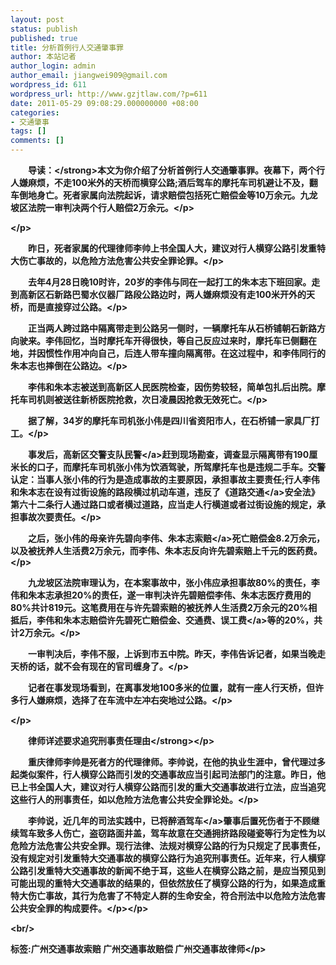 ```yaml
---
layout: post
status: publish
published: true
title: 分析首例行人交通肇事罪
author: 本站记者
author_login: admin
author_email: jiangwei909@gmail.com
wordpress_id: 611
wordpress_url: http://www.gzjtlaw.com/?p=611
date: 2011-05-29 09:08:29.000000000 +08:00
categories:
- 交通肇事
tags: []
comments: []
---
```

<p><p><strong>　　导读：<&#47;strong>本文为你介绍了分析首例行人交通肇事罪。夜幕下，两个行人嫌麻烦，不走100米外的天桥而横穿公路;酒后驾车的摩托车司机避让不及，翻车倒地身亡。死者家属向法院起诉，请求赔偿包括死亡赔偿金等10万余元。九龙坡区法院一审判决两个行人赔偿2万余元。<&#47;p><p><&#47;p><p>　　昨日，死者家属的代理律师李帅上书全国人大，建议对行人横穿公路引发重特大伤亡事故的，以危险方法危害公共安全罪论罪。<&#47;p><p>　　去年4月28日晚10时许，20岁的李伟与同在一起打工的朱本志下班回家。走到高新区石新路巴蜀水仪器厂路段公路边时，两人嫌麻烦没有走100米开外的天桥，而是直接穿过公路。<&#47;p><p>　　正当两人跨过路中隔离带走到公路另一侧时，一辆摩托车从石桥铺朝石新路方向驶来。李伟回忆，当时摩托车开得很快，等自己反应过来时，摩托车已侧翻在地，并因惯性作用冲向自己，后连人带车撞向隔离带。在这过程中，和李伟同行的朱本志也摔倒在公路边。<&#47;p><p>　　李伟和朱本志被送到高新区人民医院检查，因伤势较轻，简单包扎后出院。摩托车司机则被送往新桥医院抢救，次日凌晨因抢救无效死亡。<&#47;p><p>　　据了解，34岁的摩托车司机张小伟是四川省资阳市人，在石桥铺一家具厂打工。<&#47;p><p>　　事发后，高新区交警支队<a>民警<&#47;a>赶到现场勘查，调查显示隔离带有190厘米长的口子，而摩托车司机张小伟为饮酒驾驶，所驾摩托车也是违规二手车。交警认定：当事人张小伟的行为是造成事故的主要原因，承担事故主要责任;行人李伟和朱本志在设有过街设施的路段横过机动车道，违反了《<a>道路交通<&#47;a>安全法》第六十二条行人通过路口或者横过道路，应当走人行横道或者过街设施的规定，承担事故次要责任。<&#47;p><p>　　之后，张小伟的母亲许先碧向李伟、朱本志<a>索赔<&#47;a>死亡赔偿金8.2万余元，以及被抚养人生活费2万余元，而李伟、朱本志反向许先碧索赔上千元的医药费。<&#47;p><p>　　九龙坡区法院审理认为，在本案事故中，张小伟应承担事故80%的责任，李伟和朱本志承担20%的责任，遂一审判决许先碧赔偿李伟、朱本志医疗费用的80%共计819元。这笔费用在与许先碧索赔的被抚养人生活费2万余元的20%相抵后，李伟和朱本志赔偿许先碧死亡赔偿金、交通费、<a>误工费<&#47;a>等的20%，共计2万余元。<&#47;p><p>　　一审判决后，李伟不服，上诉到市五中院。昨天，李伟告诉记者，如果当晚走天桥的话，就不会有现在的官司缠身了。<&#47;p><p>　　记者在事发现场看到，在离事发地100多米的位置，就有一座人行天桥，但许多行人嫌麻烦，选择了在车流中左冲右突地过公路。<&#47;p><p><&#47;p><p><strong>　　律师详述要求追究刑事责任理由<&#47;strong><&#47;p><p>　　重庆律师李帅是死者方的代理律师。李帅说，在他的执业生涯中，曾代理过多起类似案件，行人横穿公路而引发的交通事故应当引起司法部门的注意。昨日，他已上书全国人大，建议对行人横穿公路而引发的重大交通事故进行立法，应当追究这些行人的刑事责任，如以危险方法危害公共安全罪论处。<&#47;p><p>　　李帅说，近几年的司法实践中，已将<a>醉酒驾车<&#47;a>肇事后置死伤者于不顾继续驾车致多人伤亡，盗窃路面井盖，驾车故意在交通拥挤路段碰瓷等行为定性为以危险方法危害公共安全罪。现行法律、法规对横穿公路的行为只规定了民事责任，没有规定对引发重特大交通事故的横穿公路行为追究刑事责任。近年来，行人横穿公路引发重特大交通事故的新闻不绝于耳，这些人在横穿公路之前，是应当预见到可能出现的重特大交通事故的结果的，但依然放任了横穿公路的行为，如果造成重特大伤亡事故，其行为危害了不特定人群的生命安全，符合刑法中以危险方法危害公共安全罪的构成要件。<&#47;p><&#47;p><br&#47;><p>标签:广州交通事故索赔 广州交通事故赔偿 广州交通事故律师<&#47;p>
